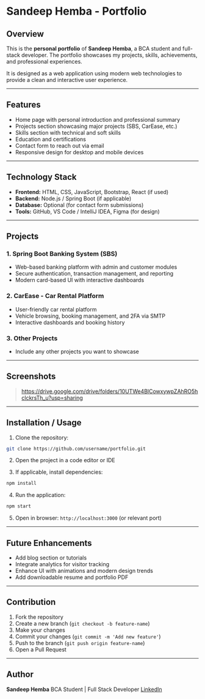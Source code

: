 # Sandeep Hemba - Portfolio

## Overview

This is the **personal portfolio** of **Sandeep Hemba**, a BCA student and full-stack developer. The portfolio showcases my projects, skills, achievements, and professional experiences.

It is designed as a web application using modern web technologies to provide a clean and interactive user experience.

---

## Features

* Home page with personal introduction and professional summary
* Projects section showcasing major projects (SBS, CarEase, etc.)
* Skills section with technical and soft skills
* Education and certifications
* Contact form to reach out via email
* Responsive design for desktop and mobile devices

---

## Technology Stack

* **Frontend:** HTML, CSS, JavaScript, Bootstrap, React (if used)
* **Backend:** Node.js / Spring Boot (if applicable)
* **Database:** Optional (for contact form submissions)
* **Tools:** GitHub, VS Code / IntelliJ IDEA, Figma (for design)

---

## Projects

### 1. Spring Boot Banking System (SBS)

* Web-based banking platform with admin and customer modules
* Secure authentication, transaction management, and reporting
* Modern card-based UI with interactive dashboards

### 2. CarEase - Car Rental Platform

* User-friendly car rental platform
* Vehicle browsing, booking management, and 2FA via SMTP
* Interactive dashboards and booking history

### 3. Other Projects

* Include any other projects you want to showcase

---

## Screenshots

> https://drive.google.com/drive/folders/10UTWe4BlCowxywpZAhRO5hclckrsTh_u?usp=sharing

---

## Installation / Usage

1. Clone the repository:

```bash
git clone https://github.com/username/portfolio.git
```

2. Open the project in a code editor or IDE

3. If applicable, install dependencies:

```bash
npm install
```

4. Run the application:

```bash
npm start
```

5. Open in browser: `http://localhost:3000` (or relevant port)

---

## Future Enhancements

* Add blog section or tutorials
* Integrate analytics for visitor tracking
* Enhance UI with animations and modern design trends
* Add downloadable resume and portfolio PDF

---

## Contribution

1. Fork the repository
2. Create a new branch (`git checkout -b feature-name`)
3. Make your changes
4. Commit your changes (`git commit -m 'Add new feature'`)
5. Push to the branch (`git push origin feature-name`)
6. Open a Pull Request

---

## Author

**Sandeep Hemba**
BCA Student | Full Stack Developer
[LinkedIn](https://www.linkedin.com/in/sandeep-hemba/) 

